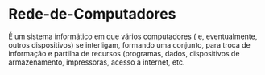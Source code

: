 # Rede-de-Computadores
É um sistema informático em que vários computadores ( e, eventualmente, outros dispositivos) se interligam, formando uma conjunto, para troca de informação e partilha de recursos (programas, dados, dispositivos de armazenamento, impressoras, acesso a internet, etc.
